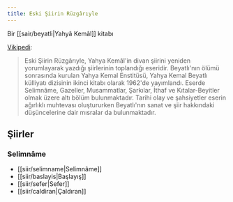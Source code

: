 ```yaml
---
title: Eski Şiirin Rüzgârıyle
---
```


Bir [[sair/beyatli|Yahyâ Kemâl]] kitabı

[Vikipedi](https://tr.wikipedia.org/wiki/Eski_%C5%9Eiirin_R%C3%BCzg%C3%A2r%C4%B1yle):
> Eski Şiirin Rüzgârıyle, Yahya Kemâl'in divan şiirini yeniden yorumlayarak yazdığı şiirlerinin toplandığı eseridir. Beyatlı'nın ölümü sonrasında kurulan Yahya Kemal Enstitüsü, Yahya Kemal Beyatlı külliyatı dizisinin ikinci kitabı olarak 1962'de yayımlandı. Eserde Selimnâme, Gazeller, Musammatlar, Şarkılar, İthaf ve Kıtalar-Beyitler olmak üzere altı bölüm bulunmaktadır. Tarihi olay ve şahsiyetler eserin ağırlıklı muhtevası oluştururken Beyatlı'nın sanat ve şiir hakkındaki düşüncelerine dair mısralar da bulunmaktadır.

## Şiirler
### Selimnâme
- [[siir/selimname|Selimnâme]]
- [[siir/baslayis|Başlayış]]
- [[siir/sefer|Sefer]]
- [[siir/caldiran|Çaldıran]]